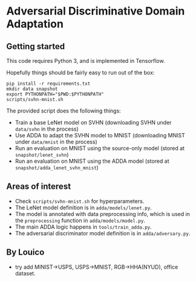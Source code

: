 # Adversarial Discriminative Domain Adaptation

## Getting started

This code requires Python 3, and is implemented in Tensorflow.

Hopefully things should be fairly easy to run out of the box:

    pip install -r requirements.txt
    mkdir data snapshot
    export PYTHONPATH="$PWD:$PYTHONPATH"
    scripts/svhn-mnist.sh

The provided script does the following things:

- Train a base LeNet model on SVHN (downloading SVHN under `data/svhn` in the process)
- Use ADDA to adapt the SVHN model to MNIST (downloading MNIST under `data/mnist` in the process)
- Run an evaluation on MNIST using the source-only model (stored at `snapshot/lenet_svhn`)
- Run an evaluation on MNIST using the ADDA model (stored at `snapshot/adda_lenet_svhn_mnist`)

## Areas of interest

- Check `scripts/svhn-mnist.sh` for hyperparameters.
- The LeNet model definition is in `adda/models/lenet.py`.
- The model is annotated with data preprocessing info, which is used in the `preprocessing` function in `adda/models/model.py`.
- The main ADDA logic happens in `tools/train_adda.py`.
- The adversarial discriminator model definition is in `adda/adversary.py`.

## By Louico
- try add MINIST->USPS, USPS->MNIST, RGB->HHA(NYUD), office dataset.

